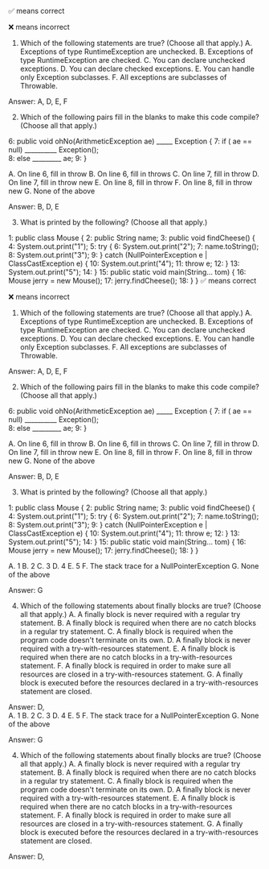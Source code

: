 ✅ means correct

❌ means incorrect


1. Which of the following statements are true? (Choose all that apply.)
A. Exceptions of type RuntimeException are unchecked.
B. Exceptions of type RuntimeException are checked.
C. You can declare unchecked exceptions.
D. You can declare checked exceptions.
E. You can handle only Exception subclasses.
F. All exceptions are subclasses of Throwable.

Answer: A, D, E, F

2. Which of the following pairs fill in the blanks to make
this code compile? (Choose all that apply.)

6: public void ohNo(ArithmeticException ae) _____ Exception {
7:      if ( ae == null) __________ Exception();   
8:      else _________ ae;
9: }

A. On line 6, fill in throw
B. On line 6, fill in throws
C. On line 7, fill in throw
D. On line 7, fill in throw new
E. On line 8, fill in throw
F. On line 8, fill in throw new
G. None of the above

Answer: B, D, E

3. What is printed by the following? (Choose all that apply.)

1: public class Mouse {
2:      public String name;
3:      public void findCheese() {
4:          System.out.print("1");
5:          try {
6:              System.out.print("2");
7:              name.toString();
8:              System.out.print("3");
9:          } catch (NullPointerException e | ClassCastException e) {
10:             System.out.print("4");
11:             throw e;
12:         }
13:         System.out.print("5");
14:     }
15: public static void main(String... tom) {
16:     Mouse jerry = new Mouse();
17:     jerry.findCheese();
18: } }
✅ means correct

❌ means incorrect


1. Which of the following statements are true? (Choose all that apply.)
A. Exceptions of type RuntimeException are unchecked.
B. Exceptions of type RuntimeException are checked.
C. You can declare unchecked exceptions.
D. You can declare checked exceptions.
E. You can handle only Exception subclasses.
F. All exceptions are subclasses of Throwable.

Answer: A, D, E, F

2. Which of the following pairs fill in the blanks to make
this code compile? (Choose all that apply.)

6: public void ohNo(ArithmeticException ae) _____ Exception {
7:      if ( ae == null) __________ Exception();   
8:      else _________ ae;
9: }

A. On line 6, fill in throw
B. On line 6, fill in throws
C. On line 7, fill in throw
D. On line 7, fill in throw new
E. On line 8, fill in throw
F. On line 8, fill in throw new
G. None of the above

Answer: B, D, E

3. What is printed by the following? (Choose all that apply.)

1: public class Mouse {
2:      public String name;
3:      public void findCheese() {
4:          System.out.print("1");
5:          try {
6:              System.out.print("2");
7:              name.toString();
8:              System.out.print("3");
9:          } catch (NullPointerException e | ClassCastException e) {
10:             System.out.print("4");
11:             throw e;
12:         }
13:         System.out.print("5");
14:     }
15: public static void main(String... tom) {
16:     Mouse jerry = new Mouse();
17:     jerry.findCheese();
18: } }

A. 1
B. 2
C. 3
D. 4
E. 5
F. The stack trace for a NullPointerException
G. None of the above

Answer: G

4. Which of the following statements about finally blocks are true? (Choose all that apply.)
A. A finally block is never required with a regular try statement.
B. A finally block is required when there are no catch blocks in a regular try statement.
C. A finally block is required when the program code doesn't terminate on its own.
D. A finally block is never required with a try-with-resources statement.
E. A finally block is required when there are no catch blocks in a try-with-resources statement.
F. A finally block is required in order to make sure all resources are closed in a try-with-resources statement.
G. A finally block is executed before the resources declared in a try-with-resources statement are closed.

Answer: D,  
A. 1
B. 2
C. 3
D. 4
E. 5
F. The stack trace for a NullPointerException
G. None of the above

Answer: G

4. Which of the following statements about finally blocks are true? (Choose all that apply.)
A. A finally block is never required with a regular try statement.
B. A finally block is required when there are no catch blocks in a regular try statement.
C. A finally block is required when the program code doesn't terminate on its own.
D. A finally block is never required with a try-with-resources statement.
E. A finally block is required when there are no catch blocks in a try-with-resources statement.
F. A finally block is required in order to make sure all resources are closed in a try-with-resources statement.
G. A finally block is executed before the resources declared in a try-with-resources statement are closed.

Answer: D,  